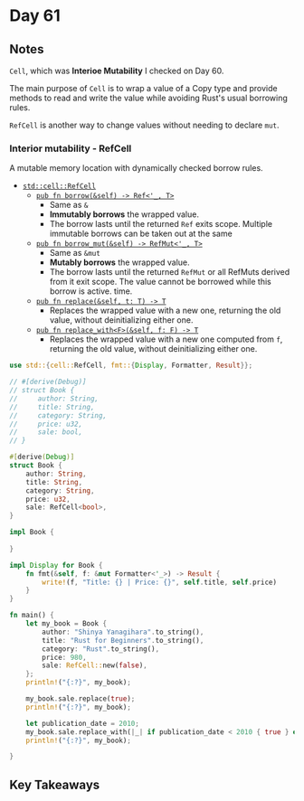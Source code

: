 # Day 61

## Notes

`Cell`, which was **Interioe Mutability** I checked on Day 60.

The main purpose of `Cell` is to wrap a value of a Copy type and provide methods to read and write the value while avoiding Rust's usual borrowing rules.

`RefCell` is another way to change values without needing to declare `mut`.

### Interior mutability - RefCell

A mutable memory location with dynamically checked borrow rules.

- [`std::cell::RefCell`](https://doc.rust-lang.org/std/cell/struct.RefCell.html)
  - [`pub fn borrow(&self) -> Ref<'_, T>`](https://doc.rust-lang.org/std/cell/struct.RefCell.html#method.borrow)
    - Same as `&`
    - **Immutably borrows** the wrapped value.
    - The borrow lasts until the returned `Ref` exits scope. Multiple immutable borrows can be taken out at the same 
  - [`pub fn borrow_mut(&self) -> RefMut<'_, T>`](https://doc.rust-lang.org/std/cell/struct.RefCell.html#method.borrow_mut)
    - Same as `&mut`
    - **Mutably borrows** the wrapped value.
    - The borrow lasts until the returned `RefMut` or all RefMuts derived from it exit scope. The value cannot be borrowed while this borrow is active.
time.
  - [`pub fn replace(&self, t: T) -> T`](https://doc.rust-lang.org/std/cell/struct.RefCell.html#method.replace)
    - Replaces the wrapped value with a new one, returning the old value, without deinitializing either one.
  - [`pub fn replace_with<F>(&self, f: F) -> T`](https://doc.rust-lang.org/std/cell/struct.RefCell.html#method.replace_with)
    - Replaces the wrapped value with a new one computed from `f`, returning the old value, without deinitializing either one.

```rust
use std::{cell::RefCell, fmt::{Display, Formatter, Result}};

// #[derive(Debug)]
// struct Book {
//     author: String,
//     title: String,
//     category: String,
//     price: u32,
//     sale: bool,
// }

#[derive(Debug)]
struct Book {
    author: String,
    title: String,
    category: String,
    price: u32,
    sale: RefCell<bool>,
}

impl Book {
    
}

impl Display for Book {
    fn fmt(&self, f: &mut Formatter<'_>) -> Result {
        write!(f, "Title: {} | Price: {}", self.title, self.price)
    }
}

fn main() {
    let my_book = Book {
        author: "Shinya Yanagihara".to_string(),
        title: "Rust for Beginners".to_string(),
        category: "Rust".to_string(),
        price: 980,
        sale: RefCell::new(false),
    };
    println!("{:?}", my_book);

    my_book.sale.replace(true);
    println!("{:?}", my_book);

    let publication_date = 2010;
    my_book.sale.replace_with(|_| if publication_date < 2010 { true } else { false });
    println!("{:?}", my_book);

}
```

## Key Takeaways
